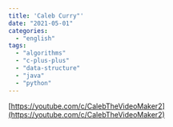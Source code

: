 ```yaml
---
title: 'Caleb Curry"'
date: "2021-05-01"
categories:
  - "english"
tags:
  - "algorithms"
  - "c-plus-plus"
  - "data-structure"
  - "java"
  - "python"
---
```


[https://youtube.com/c/CalebTheVideoMaker2](https://youtube.com/c/CalebTheVideoMaker2)
